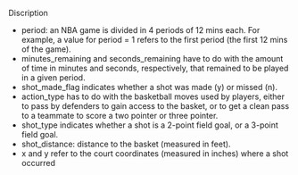 Discription
- period: an NBA game is divided in 4 periods of 12 mins each. For example, a value for period = 1 refers to the first period (the first 12 mins of the 
game).
- minutes_remaining and seconds_remaining have to do with the amount of time in minutes and seconds, respectively, that remained to be played in a 
given period.
- shot_made_flag indicates whether a shot was made (y) or missed (n).
- action_type has to do with the basketball moves used by players, either to pass by defenders to gain access to the basket, or to get a clean pass to 
a teammate to score a two pointer or three pointer.
- shot_type indicates whether a shot is a 2-point field goal, or a 3-point field goal.
- shot_distance: distance to the basket (measured in feet).
- x and y refer to the court coordinates (measured in inches) where a shot occurred 

